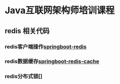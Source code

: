 # Java互联网架构师培训课程

## redis 相关代码

### redis客户端操作[springboot-redis](./redis/springboot-redis)
### redis数据缓存[springboot-redis-cache](./redis/springboot-redis-cache)
### redis分布式锁[]
